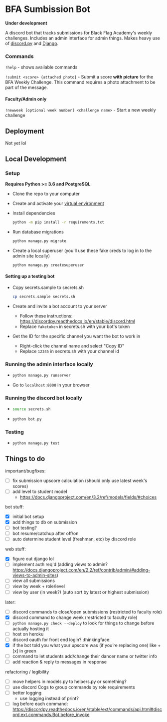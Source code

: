 # BFA Sumbission Bot

**Under development**

A discord bot that tracks submissions for Black Flag Academy's weekly challenges. Includes an admin interface for admin things. Makes heavy use of [discord.py](https://discordpy.readthedocs.io/en/stable/index.html) and [Django](https://www.djangoproject.com/).

### Commands

`!help` - shows available commands

`!submit <score> {attached photo}` - Submit a score **with picture** for the BFA Weekly Challenge. This command requires a photo attachment to be part of the message.

#### Faculty/Admin only

`!newweek [optional week number] <challenge name>` - Start a new weekly challenge

## Deployment

Not yet lol

## Local Development

### Setup

**Requires Python >= 3.6 and PostgreSQL**

- Clone the repo to your computer

- Create and activate your [virtual environment](https://docs.python.org/3.9/tutorial/venv.html#creating-virtual-environments)

- Install dependencies
    ```sh
    python -m pip install -r requirements.txt
    ```

- Run database migrations
    ```sh
    python manage.py migrate
    ```

- Create a local superuser (you'll use these fake creds to log in to the admin site locally)
    ```sh
    python manage.py createsuperuser
    ```

#### Setting up a testing bot

- Copy secrets.sample to secrets.sh
    ```sh
    cp secrets.sample secrets.sh
    ```

- Create and invite a bot account to your server
    - Follow these instructions: https://discordpy.readthedocs.io/en/stable/discord.html
    - Replace `faketoken` in secrets.sh with your bot's token

- Get the ID for the specific channel you want the bot to work in
    - Right-click the channel name and select "Copy ID"
    - Replace `12345` in secrets.sh with your channel id

### Running the admin interface locally

-
    ```sh
    python manage.py runserver
    ```

- Go to `localhost:8000` in your browser

### Running the discord bot locally

-
    ```sh
    source secrets.sh
    ```

-
    ```sh
    python bot.py
    ```

### Testing

-
    ```sh
    python manage.py test
    ```

## Things to do

important/bugfixes:
- [ ] fix submission upscore calculation (should only use latest week's scores)
- [ ] add level to student model
  - https://docs.djangoproject.com/en/3.2/ref/models/fields/#choices

bot stuff:
- [x] initial bot setup
- [x] add things to db on submission
- [ ] bot testing?
- [ ] bot resume/catchup after off/on
- [ ] auto determine student level (freshman, etc) by discord role

web stuff:
- [x] figure out django lol
- [ ] implement auth req'd (adding views to admin? https://docs.djangoproject.com/en/2.2/ref/contrib/admin/#adding-views-to-admin-sites)
- [ ] view all submissions
- [ ] view by week + role/level
- [ ] view by user (in week?) (auto sort by latest or highest submission)

later:
- [ ] discord commands to close/open submissions (restricted to faculty role)
- [x] discord command to change week (restricted to faculty role)
- [ ] `python manage.py check --deploy` to look for things to change before actually hosting it
- [ ] host on heroku
- [ ] discord oauth for front end login? :thinkingface:
- [x] if the bot told you what your upscore was (if you’re replacing one) like +[x] in green
- [ ] command to let students add/change their dancer name or twitter info
- [ ] add reaction & reply to messages in response

refactoring / legibility
- [ ] move helpers in models.py to helpers.py or something?
- [ ] use discord Cogs to group commands by role requirements
- [ ] better logging
  - use logging instead of print?
- [ ] log before each command: https://discordpy.readthedocs.io/en/stable/ext/commands/api.html#discord.ext.commands.Bot.before_invoke
